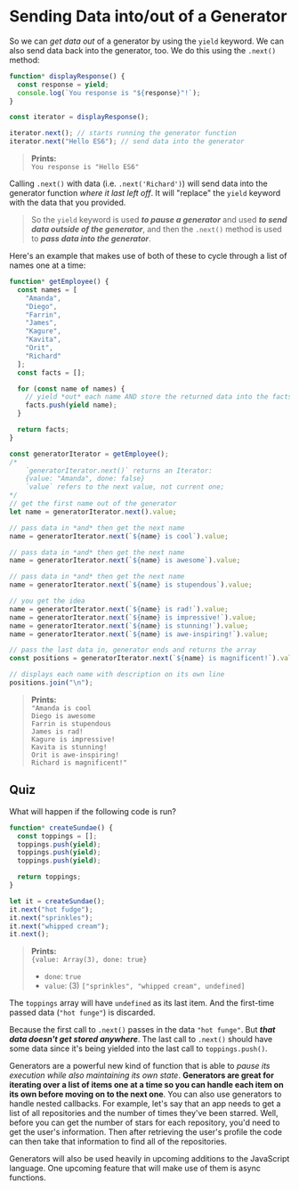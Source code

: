 # Sending Data into/out of a Generator

So we can _get data out_ of a generator by using the `yield` keyword. We can also send data back into the generator, too. We do this using the `.next()` method:

```js
function* displayResponse() {
  const response = yield;
  console.log(`You response is "${response}"!`);
}

const iterator = displayResponse();

iterator.next(); // starts running the generator function
iterator.next("Hello ES6"); // send data into the generator
```

> **Prints:**  
> `You response is "Hello ES6"`

Calling `.next()` with data (i.e. `.next('Richard')`) will send data into the generator function _where it last left off_. It will "replace" the `yield` keyword with the data that you provided.

> So the `yield` keyword is used **_to pause a generator_** and used **_to send data outside of the generator_**, and then the `.next()` method is used to **_pass data into the generator_**.

Here's an example that makes use of both of these to cycle through a list of names one at a time:

```js
function* getEmployee() {
  const names = [
    "Amanda",
    "Diego",
    "Farrin",
    "James",
    "Kagure",
    "Kavita",
    "Orit",
    "Richard"
  ];
  const facts = [];

  for (const name of names) {
    // yield *out* each name AND store the returned data into the facts array
    facts.push(yield name);
  }

  return facts;
}

const generatorIterator = getEmployee();
/* 
    `generatorIterator.next()` returns an Iterator: 
    {value: "Amanda", done: false} 
    `value` refers to the next value, not current one;
*/
// get the first name out of the generator
let name = generatorIterator.next().value;

// pass data in *and* then get the next name
name = generatorIterator.next(`${name} is cool`).value;

// pass data in *and* then get the next name
name = generatorIterator.next(`${name} is awesome`).value;

// pass data in *and* then get the next name
name = generatorIterator.next(`${name} is stupendous`).value;

// you get the idea
name = generatorIterator.next(`${name} is rad!`).value;
name = generatorIterator.next(`${name} is impressive!`).value;
name = generatorIterator.next(`${name} is stunning!`).value;
name = generatorIterator.next(`${name} is awe-inspiring!`).value;

// pass the last data in, generator ends and returns the array
const positions = generatorIterator.next(`${name} is magnificent!`).value;

// displays each name with description on its own line
positions.join("\n");
```

> **Prints:**  
> `"Amanda is cool`  
> `Diego is awesome`  
> `Farrin is stupendous`  
> `James is rad!`  
> `Kagure is impressive!`  
> `Kavita is stunning!`  
> `Orit is awe-inspiring!`  
> `Richard is magnificent!"`

## Quiz

What will happen if the following code is run?

```js
function* createSundae() {
  const toppings = [];
  toppings.push(yield);
  toppings.push(yield);
  toppings.push(yield);

  return toppings;
}

let it = createSundae();
it.next("hot fudge");
it.next("sprinkles");
it.next("whipped cream");
it.next();
```

> **Prints:**  
> `{value: Array(3), done: true}`
>
> * `done`: `true`
> * `value`: (3) `["sprinkles", "whipped cream", undefined]`

The `toppings` array will have `undefined` as its last item. And the first-time passed data (`"hot funge"`) is discarded.

Because the first call to `.next()` passes in the data `"hot funge"`. But **_that data doesn't get stored anywhere_**. The last call to `.next()` should have some data since it's being yielded into the last call to `toppings.push()`.

Generators are a powerful new kind of function that is able to _pause its execution while also maintaining its own state_. **Generators are great for iterating over a list of items one at a time so you can handle each item on its own before moving on to the next one**. You can also use generators to handle nested callbacks. For example, let's say that an app needs to get a list of all repositories and the number of times they've been starred. Well, before you can get the number of stars for each repository, you'd need to get the user's information. Then after retrieving the user's profile the code can then take that information to find all of the repositories.

Generators will also be used heavily in upcoming additions to the JavaScript language. One upcoming feature that will make use of them is async functions.
